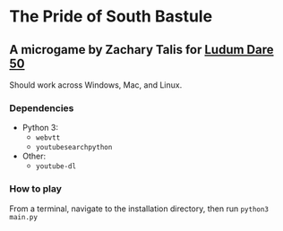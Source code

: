 # The Pride of South Bastule
## A microgame by Zachary Talis for [Ludum Dare 50](https://ldjam.com)

Should work across Windows, Mac, and Linux.

### Dependencies
- Python 3:
    - `webvtt`
    - `youtubesearchpython`
- Other:
    - `youtube-dl`

### How to play
From a terminal, navigate to the installation directory, then run `python3 main.py`
